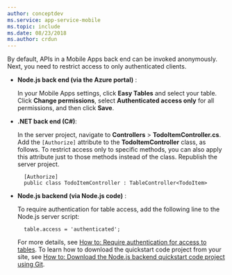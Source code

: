 ```yaml
---
author: conceptdev
ms.service: app-service-mobile
ms.topic: include
ms.date: 08/23/2018
ms.author: crdun
---
```


By default, APIs in a Mobile Apps back end can be invoked anonymously. Next, you need to restrict access to only authenticated clients.  

* **Node.js back end (via the Azure portal)** :  

    In your Mobile Apps settings, click **Easy Tables** and select your table. Click **Change permissions**, select **Authenticated access only** for all permissions, and then click **Save**.
* **.NET back end (C#)**:  

    In the server project, navigate to **Controllers** > **TodoItemController.cs**. Add the `[Authorize]` attribute to the **TodoItemController** class, as follows. To restrict access only to specific methods, you can also apply this attribute just to those methods instead of the class. Republish the server project.

        [Authorize]
        public class TodoItemController : TableController<TodoItem>

* **Node.js backend (via Node.js code)** :  

    To require authentication for table access, add the following line to the Node.js server script:

        table.access = 'authenticated';

    For more details, see [How to: Require authentication for access to tables](/previous-versions/azure/app-service-mobile/app-service-mobile-node-backend-how-to-use-server-sdk#howto-tables-auth). To learn how to download the quickstart code project from your site, see [How to: Download the Node.js backend quickstart code project using Git](/previous-versions/azure/app-service-mobile/app-service-mobile-node-backend-how-to-use-server-sdk#download-quickstart).